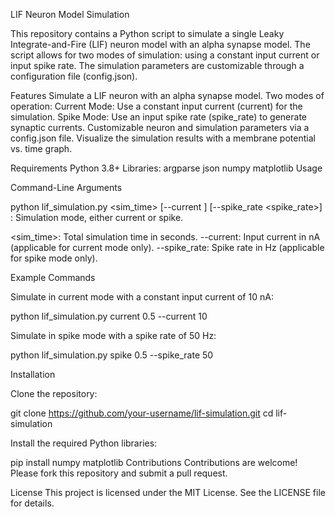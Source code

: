 LIF Neuron Model Simulation

This repository contains a Python script to simulate a single Leaky Integrate-and-Fire (LIF) neuron model with an alpha synapse model. The script allows for two modes of simulation: using a constant input current or input spike rate. The simulation parameters are customizable through a configuration file (config.json).

Features
Simulate a LIF neuron with an alpha synapse model.
Two modes of operation:
Current Mode: Use a constant input current (current) for the simulation.
Spike Mode: Use an input spike rate (spike_rate) to generate synaptic currents.
Customizable neuron and simulation parameters via a config.json file.
Visualize the simulation results with a membrane potential vs. time graph.

Requirements
Python 3.8+
Libraries:
argparse
json
numpy
matplotlib
Usage

Command-Line Arguments

python lif_simulation.py <mode> <sim_time> [--current <current>] [--spike_rate <spike_rate>]
<mode>: Simulation mode, either current or spike.

<sim_time>: Total simulation time in seconds.
--current: Input current in nA (applicable for current mode only).
--spike_rate: Spike rate in Hz (applicable for spike mode only).

Example Commands

Simulate in current mode with a constant input current of 10 nA:

python lif_simulation.py current 0.5 --current 10

Simulate in spike mode with a spike rate of 50 Hz:

python lif_simulation.py spike 0.5 --spike_rate 50

Installation

Clone the repository:

git clone https://github.com/your-username/lif-simulation.git
cd lif-simulation

Install the required Python libraries:

pip install numpy matplotlib
Contributions
Contributions are welcome! Please fork this repository and submit a pull request.

License
This project is licensed under the MIT License. See the LICENSE file for details.
